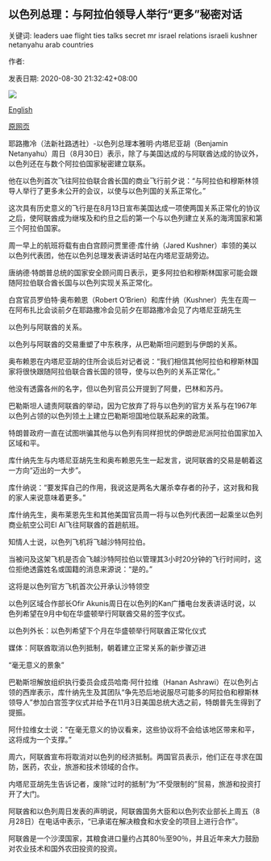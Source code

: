 ## 以色列总理：与阿拉伯领导人举行“更多”秘密对话

关键词: leaders uae flight ties talks secret mr israel relations israeli kushner netanyahu arab countries

作者: 

发表日期: 2020-08-30 21:32:42+08:00

![](https://www.straitstimes.com/sites/default/files/styles/x_large/public/articles/2020/08/30/md-isreal-3008.jpg?itok=9RkKTSyd)

[English](Israel%20PM%3A%20%27Many%20more%27%20secret%20talks%20with%20Arab%20leaders%20on%20ties.md)

[原网页](https://www.straitstimes.com/world/middle-east/israel-pm-many-more-secret-talks-with-arab-leaders-on-ties)

耶路撒冷（法新社路透社）-以色列总理本雅明·内塔尼亚胡（Benjamin Netanyahu）周日（8月30日）表示，除了与美国达成的与阿联酋达成的协议外，以色列还在与数个阿拉伯国家秘密建立联系。

他在以色列首次飞往阿拉伯联合酋长国的商业飞行前夕说：“与阿拉伯和穆斯林领导人举行了更多未公开的会议，以使与以色列国的关系正常化。”

这次具有历史意义的飞行是在8月13日宣布美国达成一项使两国关系正常化的协议之后，使阿联酋成为继埃及和约旦之后的第一个与以色列建立关系的海湾国家和第三个阿拉伯国家。

周一早上的航班将载有由白宫顾问贾里德·库什纳（Jared Kushner）率领的美以以色列代表团，他在以色列总理发表讲话时站在内塔尼亚胡旁边。

唐纳德·特朗普总统的国家安全顾问周日表示，更多阿拉伯和穆斯林国家可能会跟随阿拉伯联合酋长国与以色列实现关系正常化。

白宫官员罗伯特·奥布赖恩（Robert O’Brien）和库什纳（Kushner）先生在周一在阿布扎比会谈前夕在耶路撒冷会见前夕在耶路撒冷会见了内塔尼亚胡先生

以色列与阿联酋的关系。

以色列与阿联酋的交易重塑了中东秩序，从巴勒斯坦问题到与伊朗的关系。

奥布赖恩在内塔尼亚胡的住所会谈后对记者说：“我们相信其他阿拉伯和穆斯林国家将很快跟随阿拉伯联合酋长国的领导，使与以色列的关系正常化。”

他没有透露各州的名字，但以色列官员公开提到了阿曼，巴林和苏丹。

巴勒斯坦人谴责阿联酋的举动，因为它放弃了将与以色列的官方关系与在1967年以色列占领的以色列领土上建立巴勒斯坦国地位联系起来的政策。

特朗普政府一直在试图哄骗其他与以色列有同样担忧的伊朗逊尼派阿拉伯国家加入区域和平。

库什纳先生与内塔尼亚胡先生和奥布赖恩先生一起发言，说阿联酋的交易是朝着这一方向“迈出的一大步”。

库什纳说：“要发挥自己的作用，我说这是两名大屠杀幸存者的孙子，这对我和我的家人来说意味着更多。”

库什纳先生，奥布莱恩先生和其他美国官员周一将与以色列代表团一起乘坐以色列商业航空公司El Al飞往阿联酋的首趟航班。

知情人士说，以色列飞机将飞越沙特阿拉伯。

当被问及这架飞机是否会飞越沙特阿拉伯以管理其3小时20分钟的飞行时间时，这位拒绝透露姓名或国籍的消息来源说：“是的。”

这将是以色列官方飞机首次公开承认沙特领空

以色列区域合作部长Ofir Akunis周日在以色列的Kan广播电台发表讲话时说，以色列希望在9月中旬在华盛顿举行阿联酋交易的签字仪式。

以色列外长：以色列希望下个月在华盛顿举行阿联酋正常化仪式

媒体：阿联酋取消以色列抵制，朝着建立正常关系的新步骤迈进

“毫无意义的景象”

巴勒斯坦解放组织执行委员会成员哈南·阿什拉维（Hanan Ashrawi）在以色列占领的西岸表示，库什纳先生及其团队“争先恐后地说服尽可能多的阿拉伯和穆斯林领导人”参加白宫签字仪式并给予在11月3日美国总统大选之前，特朗普先生得到了提振。

阿什拉维女士说：“在毫无意义的协议看来，这些协议将不会给该地区带来和平，这将成为一个支撑。”

周六，阿联酋宣布将取消对以色列的经济抵制。两国官员表示，他们正在寻求在国防，医药，农业，旅游和技术领域的合作。

内塔尼亚胡先生告诉记者，废除“过时的抵制”为“不受限制的”贸易，旅游和投资打开了大门。

阿联酋和以色列周日发表的声明说，阿联酋国务大臣和以色列农业部长上周五（8月28日）在电话中表示，“已承诺在解决粮食和水安全的项目上进行合作”。

阿联酋是一个沙漠国家，其粮食进口量约占其80％至90％，并且近年来大力鼓励对农业技术和国外农田投资的投资。